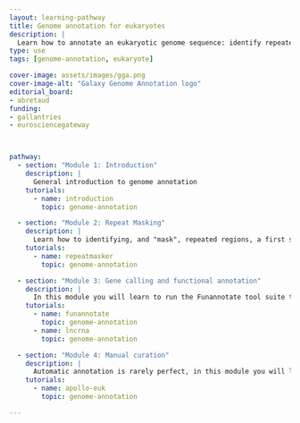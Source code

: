 ```yaml
---
layout: learning-pathway
title: Genome annotation for eukaryotes
description: |
  Learn how to annotate an eukaryotic genome sequence: identify repeated regions, find the position and function of genes, and even set up a manual curation environment with Apollo.
type: use
tags: [genome-annotation, eukaryote]

cover-image: assets/images/gga.png
cover-image-alt: "Galaxy Genome Annotation logo"
editorial_board:
- abretaud
funding:
- gallantries
- eurosciencegateway



pathway:
  - section: "Module 1: Introduction"
    description: |
      General introduction to genome annotation
    tutorials:
      - name: introduction
        topic: genome-annotation

  - section: "Module 2: Repeat Masking"
    description: |
      Learn how to identifying, and "mask", repeated regions, a first step before annotating genes
    tutorials:
      - name: repeatmasker
        topic: genome-annotation

  - section: "Module 3: Gene calling and functional annotation"
    description: |
      In this module you will learn to run the Funannotate tool suite to find the position of genes and to functionally annotate them. Optionally you can also identify long non-coding RNAs.
    tutorials:
      - name: funannotate
        topic: genome-annotation
      - name: lncrna
        topic: genome-annotation

  - section: "Module 4: Manual curation"
    description: |
      Automatic annotation is rarely perfect, in this module you will learn how to start a collaborative manual curation project using Galaxy and Apollo
    tutorials:
      - name: apollo-euk
        topic: genome-annotation

---
```

